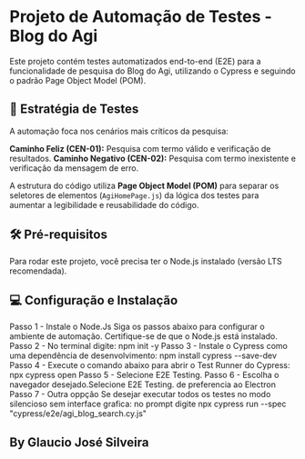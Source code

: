 # Projeto de Automação de Testes - Blog do Agi

Este projeto contém testes automatizados end-to-end (E2E) para a funcionalidade de pesquisa do Blog do Agi, utilizando o Cypress e seguindo o padrão Page Object Model (POM).

## 🚀 Estratégia de Testes

A automação foca nos cenários mais críticos da pesquisa:

**Caminho Feliz (CEN-01):** Pesquisa com termo válido e verificação de resultados.
**Caminho Negativo (CEN-02):** Pesquisa com termo inexistente e verificação da mensagem de erro.

A estrutura do código utiliza **Page Object Model (POM)** para separar os seletores de elementos (`AgiHomePage.js`) da lógica dos testes para aumentar a legibilidade e reusabilidade do código.

## 🛠️ Pré-requisitos

Para rodar este projeto, você precisa ter o Node.js instalado (versão LTS recomendada).

## 💻 Configuração e Instalação

Passo 1 - Instale o Node.Js
Siga os passos abaixo para configurar o ambiente de automação.
Certifique-se de que o Node.js está instalado.
Passo 2 - No terminal digite:
npm init -y
Passo 3 - Instale o Cypress como uma dependência de desenvolvimento:
npm install cypress --save-dev
Passo 4 - Execute o comando abaixo para abrir o Test Runner do Cypress:
npx cypress open
Passo 5 - Selecione E2E Testing.
Passo 6 - Escolha o navegador desejado.Selecione E2E Testing. de preferencia ao Electron
Passo 7 - Outra oppção Se desejar executar todos os testes no modo silencioso sem interface grafica:
no prompt digite npx cypress run --spec "cypress/e2e/agi_blog_search.cy.js"

## By Glaucio José Silveira
